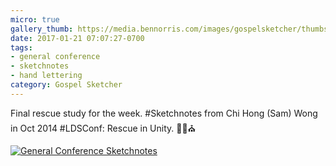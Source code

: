 ```yaml
---
micro: true
gallery_thumb: https://media.bennorris.com/images/gospelsketcher/thumbs/oct-14-wong.jpg
date: 2017-01-21 07:07:27-0700
tags:
- general conference
- sketchnotes
- hand lettering
category: Gospel Sketcher
---
```


Final rescue study for the week. #Sketchnotes from Chi Hong (Sam) Wong in Oct 2014 #LDSConf: Rescue in Unity. ✍🏼⛪️

[![General Conference Sketchnotes](https://media.bennorris.com/images/gospelsketcher/general-conference/oct-14-wong.jpg)](https://media.bennorris.com/images/gospelsketcher/general-conference/oct-14-wong.jpg)

